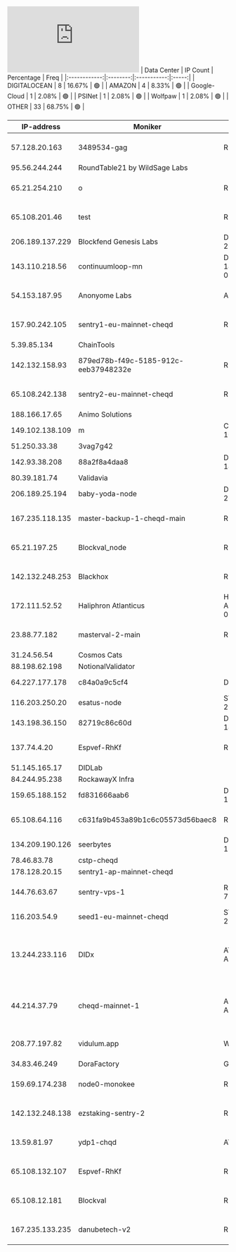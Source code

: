 ![Diagramm](https://github.com/obajay/StateSync-snapshots/blob/main/Projects/Cheqd/1/README.md)
| Data Center | IP Count | Percentage | Freq |
|:------------:|:--------:|:-----------:|:-----:|
| DIGITALOCEAN | 8 | 16.67% | 🟢 |
| AMAZON | 4 | 8.33% | 🟢 |
| Google-Cloud | 1 | 2.08% | 🟢 |
| PSINet | 1 | 2.08% | 🟢 |
| Wolfpaw | 1 | 2.08% | 🟢 |
| OTHER | 33 | 68.75% | 🟢 |

<!-- START_TABLE -->
| IP-address | Moniker | NetName | Organization |
|-------------|-------------|-------------|-------------|
| 57.128.20.163 | 3489534-gag | RIPE-ERX-57 | RIPE Network Coordination Centre |
| 95.56.244.244 | RoundTable21 by WildSage Labs |  |  |
| 65.21.254.210 | o | RIPE | RIPE Network Coordination Centre |
| 65.108.201.46 | test | RIPE | RIPE Network Coordination Centre |
| 206.189.137.229 | Blockfend Genesis Labs | DIGITALOCEAN-206-189-0-0 | DigitalOcean, LLC |
| 143.110.218.56 | continuumloop-mn | DIGITALOCEAN-143-110-128-0 | DigitalOcean, LLC |
| 54.153.187.95 | Anonyome Labs | AMAZON | Amazon Technologies Inc. |
| 157.90.242.105 | sentry1-eu-mainnet-cheqd | RIPE | RIPE Network Coordination Centre |
| 5.39.85.134 | ChainTools |  |  |
| 142.132.158.93 | 879ed78b-f49c-5185-912c-eeb37948232e | RIPE | RIPE Network Coordination Centre |
| 65.108.242.138 | sentry2-eu-mainnet-cheqd | RIPE | RIPE Network Coordination Centre |
| 188.166.17.65 | Animo Solutions |  |  |
| 149.102.138.109 | m | COGENT-149-102-16 | PSINet, Inc. |
| 51.250.33.38 | 3vag7g42 |  |  |
| 142.93.38.208 | 88a2f8a4daa8 | DIGITALOCEAN-142-93-0-0 | DigitalOcean, LLC |
| 80.39.181.74 | Validavia |  |  |
| 206.189.25.194 | baby-yoda-node | DIGITALOCEAN-206-189-0-0 | DigitalOcean, LLC |
| 167.235.118.135 | master-backup-1-cheqd-main | RIPE | RIPE Network Coordination Centre |
| 65.21.197.25 | Blockval_node | RIPE | RIPE Network Coordination Centre |
| 142.132.248.253 | Blackhox | RIPE | RIPE Network Coordination Centre |
| 172.111.52.52 | Haliphron Atlanticus | HDC-MLNT-ALLOCATION-03 | Halton Datacenter Inc. |
| 23.88.77.182 | masterval-2-main | RIPE | RIPE Network Coordination Centre |
| 31.24.56.54 | Cosmos Cats |  |  |
| 88.198.62.198 | NotionalValidator |  |  |
| 64.227.177.178 | c84a0a9c5cf4 | DO-13 | DigitalOcean, LLC |
| 116.203.250.20 | esatus-node | STUB-116-202SLASH15 |  |
| 143.198.36.150 | 82719c86c60d | DIGITALOCEAN-143-198-0-0 | DigitalOcean, LLC |
| 137.74.4.20 | Espvef-RhKf | RIPE | RIPE Network Coordination Centre |
| 51.145.165.17 | DIDLab |  |  |
| 84.244.95.238 | RockawayX Infra |  |  |
| 159.65.188.152 | fd831666aab6 | DIGITALOCEAN-159-65-0-0 | DigitalOcean, LLC |
| 65.108.64.116 | c631fa9b453a89b1c6c05573d56baec8 | RIPE | RIPE Network Coordination Centre |
| 134.209.190.126 | seerbytes | DIGITALOCEAN-134-209-0-0 | DigitalOcean, LLC |
| 78.46.83.78 | cstp-cheqd |  |  |
| 178.128.20.15 | sentry1-ap-mainnet-cheqd |  |  |
| 144.76.63.67 | sentry-vps-1 | RIPE-ERX-144-76-0-0 | RIPE Network Coordination Centre |
| 116.203.54.9 | seed1-eu-mainnet-cheqd | STUB-116-202SLASH15 |  |
| 13.244.233.116 | DIDx | AT-88-Z AMAZON-CPT | Amazon Technologies Inc. Amazon Data Services South Africa |
| 44.214.37.79 | cheqd-mainnet-1 | AMAZO-4 AMAZON-IAD | Amazon.com, Inc. Amazon Data Services NoVa |
| 208.77.197.82 | vidulum.app | WOLFPAW | Wolfpaw Data Centres Inc |
| 34.83.46.249 | DoraFactory | GOOGL-2 | Google LLC |
| 159.69.174.238 | node0-monokee | RIPE | RIPE Network Coordination Centre |
| 142.132.248.138 | ezstaking-sentry-2 | RIPE | RIPE Network Coordination Centre |
| 13.59.81.97 | ydp1-chqd | AT-88-Z | Amazon Technologies Inc. |
| 65.108.132.107 | Espvef-RhKf | RIPE | RIPE Network Coordination Centre |
| 65.108.12.181 | Blockval | RIPE | RIPE Network Coordination Centre |
| 167.235.133.235 | danubetech-v2 | RIPE | RIPE Network Coordination Centre |

<!-- END_TABLE -->